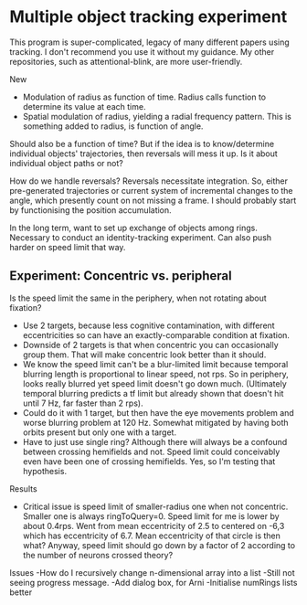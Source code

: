 Multiple object tracking experiment
==============
This program is super-complicated, legacy of many different papers using tracking. I don't recommend you use it without my guidance. My other repositories, such as attentional-blink, are more user-friendly.

New
- Modulation of radius as function of time. Radius calls function to determine its value at each time.
- Spatial modulation of radius, yielding a radial frequency pattern. This is something added to radius, is function of angle.

Should also be a function of time? But if the idea is to know/determine individual objects' trajectories, then reversals will mess it up.
Is it about individual object paths or not?

How do we handle reversals? Reversals necessitate integration. So, either pre-generated trajectories or current system of incremental changes to the angle, which presently count on not missing a frame. I should probably start by functionising the position accumulation.

In the long term, want to set up exchange of objects among rings. Necessary to conduct an identity-tracking experiment. Can also push harder on speed limit that way.

## Experiment: Concentric vs. peripheral
Is the speed limit the same in the periphery, when not rotating about fixation?
- Use 2 targets, because less cognitive contamination, with different eccentricities so can have an exactly-comparable condition at fixation.
- Downside of 2 targets is that when concentric you can occasionally group them. That will make concentric look better than it should.
- We know the speed limit can't be a blur-limited limit because temporal blurring length is proportional to linear speed, not rps. So in periphery, looks really blurred yet speed limit doesn't go down much. (Ultimately temporal blurring predicts a tf limit but already shown that doesn't hit until 7 Hz, far faster than 2 rps).
- Could do it with 1 target, but then have the eye movements problem and worse blurring problem at 120 Hz. Somewhat mitigated by having both orbits present but only one with a target.
- Have to just use single ring? Although there will always be a confound between crossing hemifields and not. Speed limit could conceivably even have been one of crossing hemifields. Yes, so I'm testing that hypothesis.

Results
- Critical issue is speed limit of smaller-radius one when not concentric. Smaller one is always ringToQuery=0. Speed limit for me is lower by about 0.4rps. Went from mean eccentricity of 2.5 to centered on -6,3 which has eccentricity of 6.7. Mean eccentricity of that circle is then what?  Anyway, speed limit should go down by a factor of 2 according to the number of neurons crossed theory? 


Issues
-How do I recursively change n-dimensional array into a list
-Still not seeing progress message.
-Add dialog box, for Arni
-Initialise numRings lists better
